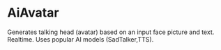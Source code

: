 # AiAvatar
Generates talking head (avatar) based on an input face picture and text. Realtime. Uses popular AI models (SadTalker,TTS).
